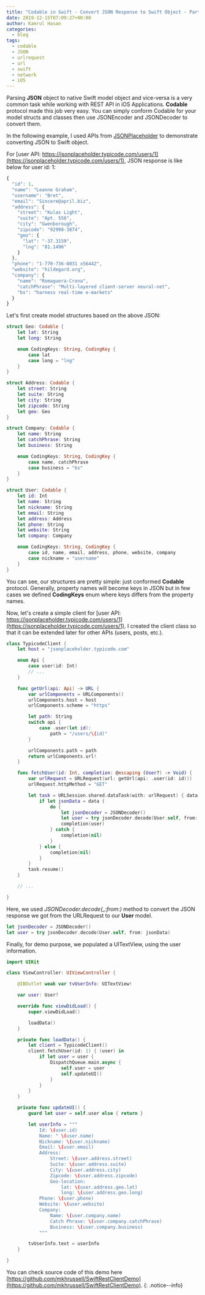 ```yaml
---
title: "Codable in Swift - Convert JSON Response to Swift Object - Part 1"
date: 2019-12-15T07:09:27+00:00
author: Kamrul Hasan
categories:
  - blog
tags:
  - codable
  - JSON
  - urlrequest
  - url
  - swift
  - network
  - iOS
---
```


Parsing **JSON** object to native Swift model object and vice-versa is a very common task while working with REST API in iOS Applications. **Codable** protocol made this job very easy.
You can simply conform Codable for your model structs and classes then use JSONEncoder and JSONDecoder to convert them.

In the following example, I used APIs from [JSONPlaceholder](https://jsonplaceholder.typicode.com/) to demonstrate converting JSON to Swift object.

For [user API: https://jsonplaceholder.typicode.com/users/1](https://jsonplaceholder.typicode.com/users/1), JSON response is like below for user id: 1:

```javascript
{
  "id": 1,
  "name": "Leanne Graham",
  "username": "Bret",
  "email": "Sincere@april.biz",
  "address": {
    "street": "Kulas Light",
    "suite": "Apt. 556",
    "city": "Gwenborough",
    "zipcode": "92998-3874",
    "geo": {
      "lat": "-37.3159",
      "lng": "81.1496"
    }
  },
  "phone": "1-770-736-8031 x56442",
  "website": "hildegard.org",
  "company": {
    "name": "Romaguera-Crona",
    "catchPhrase": "Multi-layered client-server neural-net",
    "bs": "harness real-time e-markets"
  }
}
```

Let's first create model structures based on the above JSON:

```swift
struct Geo: Codable {
    let lat: String
    let long: String

    enum CodingKeys: String, CodingKey {
        case lat
        case long = "lng"
    }
}

struct Address: Codable {
    let street: String
    let suite: String
    let city: String
    let zipcode: String
    let geo: Geo
}

struct Company: Codable {
    let name: String
    let catchPhrase: String
    let business: String

    enum CodingKeys: String, CodingKey {
        case name, catchPhrase
        case business = "bs"
    }
}

struct User: Codable {
    let id: Int
    let name: String
    let nickname: String
    let email: String
    let address: Address
    let phone: String
    let website: String
    let company: Company

    enum CodingKeys: String, CodingKey {
        case id, name, email, address, phone, website, company
        case nickname = "username"
    }
}
```

You can see, our structures are pretty simple: just conformed **Codable** protocol. Generally, property names will become keys in JSON but in few cases we defined **CodingKeys** enum where keys differs from the property names.

Now, let's create a simple client for [user API: https://jsonplaceholder.typicode.com/users/1](https://jsonplaceholder.typicode.com/users/1). I created the client class so that it can be extended later for other APIs (users, posts, etc.).

```swift
class TypicodeClient {
    let host = "jsonplaceholder.typicode.com"

    enum Api {
        case user(id: Int)
        // ...
    }

    func getUrl(api: Api) -> URL {
        var urlComponents = URLComponents()
        urlComponents.host = host
        urlComponents.scheme = "https"

        let path: String
        switch api {
            case .user(let id):
                path = "/users/\(id)"
        }

        urlComponents.path = path
        return urlComponents.url!
    }

    func fetchUser(id: Int, completion: @escaping (User?) -> Void) {
        var urlRequest = URLRequest(url: getUrl(api: .user(id: id)))
        urlRequest.httpMethod = "GET"

        let task = URLSession.shared.dataTask(with: urlRequest) { data, response, error in
            if let jsonData = data {
                do {
                    let jsonDecoder = JSONDecoder()
                    let user = try jsonDecoder.decode(User.self, from: jsonData)
                    completion(user)
                } catch {
                    completion(nil)
                }
            } else {
                completion(nil)
            }
        }
        task.resume()
    }

    // ...

}
```

Here, we used *JSONDecoder.decode(_:from:)* method to convert the JSON response we got from the URLRequest to our **User** model.

```swift
let jsonDecoder = JSONDecoder()
let user = try jsonDecoder.decode(User.self, from: jsonData)
```

Finally, for demo purpose, we populated a UITextView, using the user information.

```swift
import UIKit

class ViewController: UIViewController {

    @IBOutlet weak var tvUserInfo: UITextView!

    var user: User?

    override func viewDidLoad() {
        super.viewDidLoad()

        loadData()
    }

    private func loadData() {
        let client = TypicodeClient()
        client.fetchUser(id: 1) { (user) in
            if let user = user {
                DispatchQueue.main.async {
                    self.user = user
                    self.updateUI()
                }
            }
        }
    }

    private func updateUI() {
        guard let user = self.user else { return }

        let userInfo = """
            Id: \(user.id)
            Name: " \(user.name)
            Nickname: \(user.nickname)
            Email: \(user.email)
            Address:
                Street: \(user.address.street)
                Suite: \(user.address.suite)
                City: \(user.address.city)
                Zipcode: \(user.address.zipcode)
                Geo-location:
                    lat: \(user.address.geo.lat)
                    long: \(user.address.geo.long)
            Phone: \(user.phone)
            Website: \(user.website)
            Company:
                Name: \(user.company.name)
                Catch Phrase: \(user.company.catchPhrase)
                Business: \(user.company.business)
            """

        tvUserInfo.text = userInfo
    }

}
```


You can check source code of this demo here [https://github.com/mkhrussell/SwiftRestClientDemo](https://github.com/mkhrussell/SwiftRestClientDemo).
{: .notice--info}
